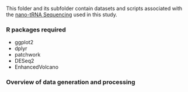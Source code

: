 This folder and its subfolder contain datasets and scripts associated with the [nano-tRNA Sequencing](https://github.com/novoalab/Nano-tRNAseq) used in this study.


### R packages required
- ggplot2
- dplyr
- patchwork
- DESeq2
- EnhancedVolcano

### Overview of data generation and processing



